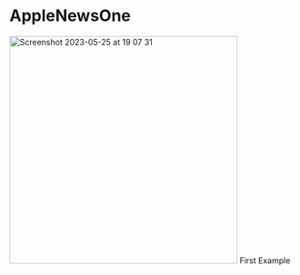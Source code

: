 # AppleNewsOne

<img width="401" alt="Screenshot 2023-05-25 at 19 07 31" src="https://github.com/Power-of-Now/AppleNewsOne/assets/77582341/42c814e9-b983-43f9-bf67-3fc1591db8c9">
First Example
